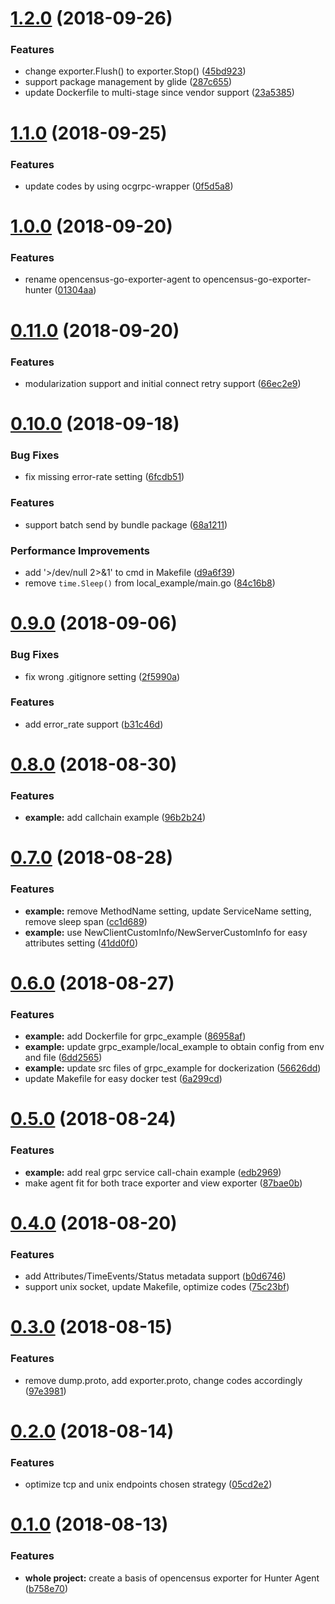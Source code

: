 <a name="1.2.0"></a>
# [1.2.0](https://github.com/moooofly/opencensus-go-exporter-hunter/compare/v1.1.0...v1.2.0) (2018-09-26)


### Features

* change exporter.Flush() to exporter.Stop() ([45bd923](https://github.com/moooofly/opencensus-go-exporter-hunter/commit/45bd923))
* support package management by glide ([287c655](https://github.com/moooofly/opencensus-go-exporter-hunter/commit/287c655))
* update Dockerfile to multi-stage since vendor support ([23a5385](https://github.com/moooofly/opencensus-go-exporter-hunter/commit/23a5385))



<a name="1.1.0"></a>
# [1.1.0](https://github.com/moooofly/opencensus-go-exporter-hunter/compare/v1.0.0...v1.1.0) (2018-09-25)


### Features

* update codes by using ocgrpc-wrapper ([0f5d5a8](https://github.com/moooofly/opencensus-go-exporter-hunter/commit/0f5d5a8))



<a name="1.0.0"></a>
# [1.0.0](https://github.com/moooofly/opencensus-go-exporter-hunter/compare/v0.11.0...v1.0.0) (2018-09-20)


### Features

* rename opencensus-go-exporter-agent to opencensus-go-exporter-hunter ([01304aa](https://github.com/moooofly/opencensus-go-exporter-hunter/commit/01304aa))



<a name="0.11.0"></a>
# [0.11.0](https://github.com/moooofly/opencensus-go-exporter-hunter/compare/v0.10.0...v0.11.0) (2018-09-20)


### Features

* modularization support and initial connect retry support ([66ec2e9](https://github.com/moooofly/opencensus-go-exporter-hunter/commit/66ec2e9))



<a name="0.10.0"></a>
# [0.10.0](https://github.com/moooofly/opencensus-go-exporter-hunter/compare/v0.9.0...v0.10.0) (2018-09-18)


### Bug Fixes

* fix missing error-rate setting ([6fcdb51](https://github.com/moooofly/opencensus-go-exporter-hunter/commit/6fcdb51))


### Features

* support batch send by bundle package ([68a1211](https://github.com/moooofly/opencensus-go-exporter-hunter/commit/68a1211))


### Performance Improvements

* add '>/dev/null 2>&1' to cmd in Makefile ([d9a6f39](https://github.com/moooofly/opencensus-go-exporter-hunter/commit/d9a6f39))
* remove `time.Sleep()` from local_example/main.go ([84c16b8](https://github.com/moooofly/opencensus-go-exporter-hunter/commit/84c16b8))



<a name="0.9.0"></a>
# [0.9.0](https://github.com/moooofly/opencensus-go-exporter-hunter/compare/v0.8.0...v0.9.0) (2018-09-06)


### Bug Fixes

* fix wrong .gitignore setting ([2f5990a](https://github.com/moooofly/opencensus-go-exporter-hunter/commit/2f5990a))


### Features

* add error_rate support ([b31c46d](https://github.com/moooofly/opencensus-go-exporter-hunter/commit/b31c46d))



<a name="0.8.0"></a>
# [0.8.0](https://github.com/moooofly/opencensus-go-exporter-hunter/compare/v0.7.0...v0.8.0) (2018-08-30)


### Features

* **example:** add callchain example ([96b2b24](https://github.com/moooofly/opencensus-go-exporter-hunter/commit/96b2b24))



<a name="0.7.0"></a>
# [0.7.0](https://github.com/moooofly/opencensus-go-exporter-hunter/compare/v0.6.0...v0.7.0) (2018-08-28)


### Features

* **example:** remove MethodName setting, update ServiceName setting, remove sleep span ([cc1d689](https://github.com/moooofly/opencensus-go-exporter-hunter/commit/cc1d689))
* **example:** use NewClientCustomInfo/NewServerCustomInfo for easy attributes setting ([41dd0f0](https://github.com/moooofly/opencensus-go-exporter-hunter/commit/41dd0f0))



<a name="0.6.0"></a>
# [0.6.0](https://github.com/moooofly/opencensus-go-exporter-hunter/compare/v0.5.0...v0.6.0) (2018-08-27)


### Features

* **example:** add Dockerfile for grpc_example ([86958af](https://github.com/moooofly/opencensus-go-exporter-hunter/commit/86958af))
* **example:** update grpc_example/local_example to obtain config from env and file ([6dd2565](https://github.com/moooofly/opencensus-go-exporter-hunter/commit/6dd2565))
* **example:** update src files of grpc_example for dockerization ([56626dd](https://github.com/moooofly/opencensus-go-exporter-hunter/commit/56626dd))
* update Makefile for easy docker test ([6a299cd](https://github.com/moooofly/opencensus-go-exporter-hunter/commit/6a299cd))



<a name="0.5.0"></a>
# [0.5.0](https://github.com/moooofly/opencensus-go-exporter-hunter/compare/v0.4.0...v0.5.0) (2018-08-24)


### Features

* **example:** add real grpc service call-chain example ([edb2969](https://github.com/moooofly/opencensus-go-exporter-hunter/commit/edb2969))
* make agent fit for both trace exporter and view exporter ([87bae0b](https://github.com/moooofly/opencensus-go-exporter-hunter/commit/87bae0b))



<a name="0.4.0"></a>
# [0.4.0](https://github.com/moooofly/opencensus-go-exporter-hunter/compare/v0.3.0...v0.4.0) (2018-08-20)


### Features

* add Attributes/TimeEvents/Status metadata support ([b0d6746](https://github.com/moooofly/opencensus-go-exporter-hunter/commit/b0d6746))
* support unix socket, update Makefile, optimize codes ([75c23bf](https://github.com/moooofly/opencensus-go-exporter-hunter/commit/75c23bf))



<a name="0.3.0"></a>
# [0.3.0](https://github.com/moooofly/opencensus-go-exporter-hunter/compare/v0.2.0...v0.3.0) (2018-08-15)


### Features

* remove dump.proto, add exporter.proto, change codes accordingly ([97e3981](https://github.com/moooofly/opencensus-go-exporter-hunter/commit/97e3981))



<a name="0.2.0"></a>
# [0.2.0](https://github.com/moooofly/opencensus-go-exporter-hunter/compare/v0.1.0...v0.2.0) (2018-08-14)


### Features

* optimize tcp and unix endpoints chosen strategy ([05cd2e2](https://github.com/moooofly/opencensus-go-exporter-hunter/commit/05cd2e2))


<a name="0.1.0"></a>
# [0.1.0](https://github.com/moooofly/opencensus-go-exporter-hunter/compare/3f50a2b...v0.1.0) (2018-08-13)


### Features

* **whole project:** create a basis of opencensus exporter for Hunter Agent ([b758e70](https://github.com/moooofly/opencensus-go-exporter-hunter/commit/b758e70))


